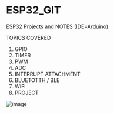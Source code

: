 # ESP32_GIT
ESP32 Projects and NOTES (IDE=Arduino)

TOPICS COVERED
1) GPIO
2) TIMER
3) PWM
4) ADC
5) INTERRUPT ATTACHMENT
6) BLUETOTTH / BLE
7) WiFi
8) PROJECT

![image](https://user-images.githubusercontent.com/53084640/162395537-a74ca4d7-1e41-4c25-b6d4-f936f416e2e0.png)
